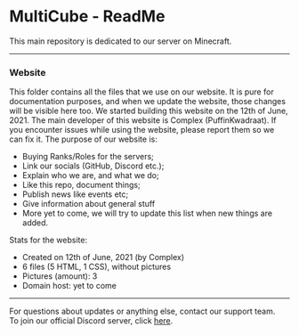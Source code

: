 # MultiCube - ReadMe
This main repository is dedicated to our server on Minecraft.<br/>

----------------------------------------

### Website
This folder contains all the files that we use on our website. It is pure for documentation purposes, and when we update the website, those changes will be visible here too. We 
started building this website on the 12th of June, 2021. The main developer of this website is Complex (PuffinKwadraat). If you encounter issues while using the website, please 
report them so we can fix it. The purpose of our website is:
 - Buying Ranks/Roles for the servers;
 - Link our socials (GitHub, Discord etc.);
 - Explain who we are, and what we do;
 - Like this repo, document things;
 - Publish news like events etc;
 - Give information about general stuff
 - More yet to come, we will try to update this list when new things are added.

Stats for the website:
 - Created on 12th of June, 2021 (by Complex)
 - 6 files (5 HTML, 1 CSS), without pictures
 - Pictures (amount): 3
 - Domain host: yet to come

----------------------------------------

For questions about updates or anything else, contact our support team.<br/>
To join our official Discord server, click [here](https://discord.gg/VSE75WkgFM).<br/>
